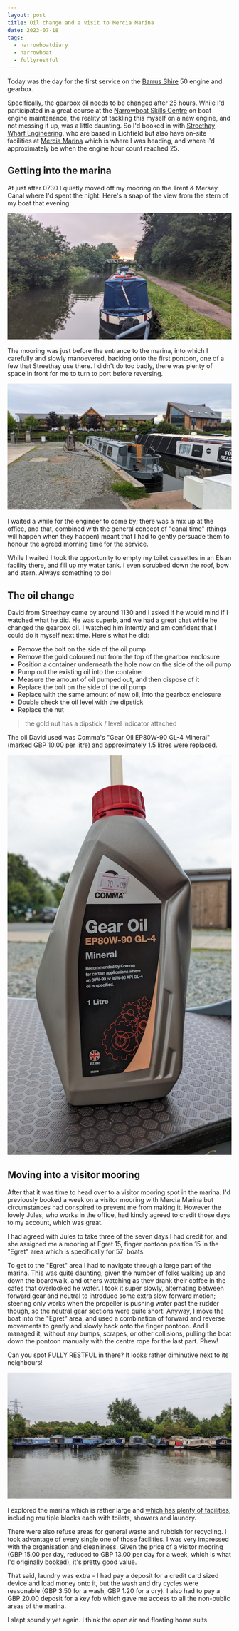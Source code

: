 ```yaml
---
layout: post
title: Oil change and a visit to Mercia Marina
date: 2023-07-18
tags:
  - narrowboatdiary
  - narrowboat
  - fullyrestful
---
```

Today was the day for the first service on the [Barrus Shire](https://www.barrus.co.uk/divisions/marine/diesel/shire/our-products/) 50 engine and gearbox.

Specifically, the gearbox oil needs to be changed after 25 hours. While I'd participated in a great course at the [Narrowboat Skills Centre](https://nbsc.org.uk/) on boat engine maintenance, the reality of tackling this myself on a new engine, and not messing it up, was a little daunting. So I'd booked in with [Streethay Wharf Engineering](https://www.streethaywharf.co.uk), who are based in Lichfield but also have on-site facilities at [Mercia Marina](https://www.merciamarina.co.uk) which is where I was heading, and where I'd approximately be when the engine hour count reached 25.

## Getting into the marina

At just after 0730 I quietly moved off my mooring on the Trent & Mersey Canal where I'd spent the night. Here's a snap of the view from the stern of my boat that evening.

![My mooring the previous night, on the Trent and Mersey Canal](/images/2023/07/trent-and-mersey-mooring.jpg)

The mooring was just before the entrance to the marina, into which I carefully and slowly manoevered, backing onto the first pontoon, one of a few that Streethay use there. I didn't do too badly, there was plenty of space in front for me to turn to port before reversing.

![on the mooring at Streethay Engineering in Mercia Marina](/images/2023/07/at-streethay-engineering-in-mercia-marina.jpg)

I waited a while for the engineer to come by; there was a mix up at the office, and that, combined with the general concept of "canal time" (things will happen when they happen) meant that I had to gently persuade them to honour the agreed morning time for the service.

While I waited I took the opportunity to empty my toilet cassettes in an Elsan facility there, and fill up my water tank. I even scrubbed down the roof, bow and stern. Always something to do!

## The oil change

David from Streethay came by around 1130 and I asked if he would mind if I watched what he did. He was superb, and we had a great chat while he changed the gearbox oil. I watched him intently and am confident that I could do it myself next time. Here's what he did:

- Remove the bolt on the side of the oil pump
- Remove the gold coloured nut from the top of the gearbox enclosure
- Position a container underneath the hole now on the side of the oil pump
- Pump out the existing oil into the container
- Measure the amount of oil pumped out, and then dispose of it
- Replace the bolt on the side of the oil pump
- Replace with the same amount of new oil, into the gearbox enclosure
- Double check the oil level with the dipstick
- Replace the nut

> the gold nut has a dipstick / level indicator attached

The oil David used was Comma's "Gear Oil EP80W-90 GL-4 Mineral" (marked GBP 10.00 per litre) and approximately 1.5 litres were replaced.

![gearbox oil](/images/2023/07/gearbox-oil.jpg)

## Moving into a visitor mooring

After that it was time to head over to a visitor mooring spot in the marina. I'd previously booked a week on a visitor mooring with Mercia Marina but circumstances had conspired to prevent me from making it. However the lovely Jules, who works in the office, had kindly agreed to credit those days to my account, which was great.

I had agreed with Jules to take three of the seven days I had credit for, and she assigned me a mooring at Egret 15, finger pontoon position 15 in the "Egret" area which is specifically for 57' boats.

To get to the "Egret" area I had to navigate through a large part of the marina. This was quite daunting, given the number of folks walking up and down the boardwalk, and others watching as they drank their coffee in the cafes that overlooked he water. I took it super slowly, alternating between forward gear and neutral to introduce some extra slow forward motion; steering only works when the propeller is pushing water past the rudder though, so the neutral gear sections were quite short! Anyway, I move the boat into the "Egret" area, and used a combination of forward and reverse movements to gently and slowly back onto the finger pontoon. And I managed it, without any bumps, scrapes, or other collisions, pulling the boat down the pontoon manually with the centre rope for the last part. Phew!

Can you spot FULLY RESTFUL in there? It looks rather diminutive next to its neighbours!

![moored on Egret 15](/images/2023/07/moored-on-egret-15.jpg)

I explored the marina which is rather large and [which has plenty of facilities](https://www.merciamarina.co.uk/boating/marina-facilities/), including multiple blocks each with toilets, showers and laundry.

There were also refuse areas for general waste and rubbish for recycling. I took advantage of every single one of those facilities. I was very impressed with the organisation and cleanliness. Given the price of a visitor mooring (GBP 15.00 per day, reduced to GBP 13.00 per day for a week, which is what I'd originally booked), it's pretty good value.

That said, laundry was extra - I had pay a deposit for a credit card sized device and load money onto it, but the wash and dry cycles were reasonable (GBP 3.50 for a wash, GBP 1.20 for a dry). I also had to pay a GBP 20.00 deposit for a key fob which gave me access to all the non-public areas of the marina.

I slept soundly yet again. I think the open air and floating home suits.
